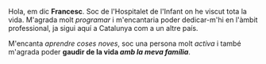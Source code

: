 Hola, em dic **Francesc**. Soc de l'Hospitalet de l'Infant on he viscut tota la vida. M'agrada molt *programar* i m'encantaria poder dedicar-m'hi en l'àmbit professional, ja sigui aquí a Catalunya com a un altre país.

M'encanta *aprendre coses noves*, soc una persona molt *activa* i també m'agrada poder **gaudir de la vida *amb la meva família***.
